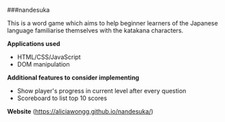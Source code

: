 ###nandesuka

This is a word game which aims to help beginner learners of the Japanese language familiarise themselves with the katakana characters.

**Applications used**
- HTML/CSS/JavaScript
- DOM manipulation


**Additional features to consider implementing**
- Show player's progress in current level after every question
- Scoreboard to list top 10 scores

**Website**
(https://aliciawongg.github.io/nandesuka/)
